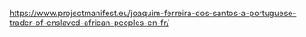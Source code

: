 https://www.projectmanifest.eu/joaquim-ferreira-dos-santos-a-portuguese-trader-of-enslaved-african-peoples-en-fr/